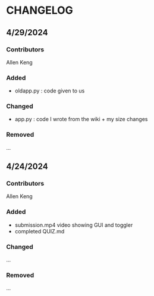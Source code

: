 # CHANGELOG
## 4/29/2024
### Contributors
Allen Keng

### Added
* oldapp.py : code given to us 

### Changed
* app.py : code I wrote from the wiki + my size changes

### Removed
...

## 4/24/2024
### Contributors
Allen Keng

### Added
* submission.mp4 video showing GUI and toggler
* completed QUIZ.md

### Changed
...

### Removed
...